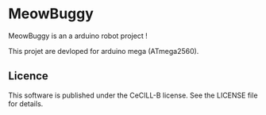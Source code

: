 # MeowBuggy

MeowBuggy is an a arduino robot project !

This projet are devloped for arduino mega (ATmega2560).

## Licence
This software is published under the CeCILL-B license. See the LICENSE file for details.
